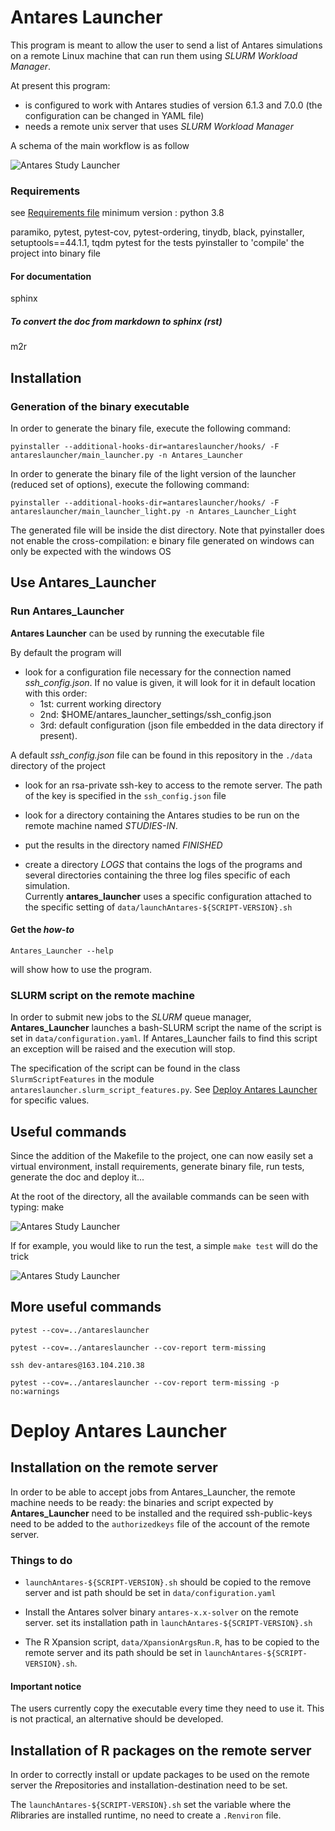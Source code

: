 # Antares Launcher

This program is meant to allow the user to send a list of Antares simulations
on a remote Linux machine that can run them using *SLURM Workload Manager*.

At present this program:

- is configured to work with Antares studies of version 6.1.3 and 7.0.0 (the configuration can be changed in YAML file)
- needs a remote unix server that uses *SLURM Workload Manager*

A schema of the main workflow is as follow

![Antares Study Launcher](./doc/source/schema/antares_flow_chart_AS-FINAL-withbranch-wait.png)

### Requirements
see [Requirements file](./requirements.txt)
minimum version : python 3.8

paramiko, pytest, pytest-cov, pytest-ordering, tinydb, black, pyinstaller, setuptools==44.1.1, tqdm
pytest for the tests
pyinstaller to 'compile' the project into binary file

#### For documentation
sphinx

##### To convert the doc from markdown to sphinx (rst)
m2r

## Installation

### Generation of the binary executable
In order to generate the binary file, execute the following command:

```
pyinstaller --additional-hooks-dir=antareslauncher/hooks/ -F antareslauncher/main_launcher.py -n Antares_Launcher
```

In order to generate the binary file of the light version of the launcher (reduced set of options), execute the following command:

```
pyinstaller --additional-hooks-dir=antareslauncher/hooks/ -F antareslauncher/main_launcher_light.py -n Antares_Launcher_Light
```

The generated file will be inside the dist directory. Note that pyinstaller does not enable the cross-compilation: e binary file generated on windows can only be expected with the windows OS

## Use Antares_Launcher

### Run Antares_Launcher
**Antares Launcher** can be used by running the executable file

By default the program will

- look for a configuration file necessary for the connection
named *ssh_config.json*.
If no value is given, it will look for it in default location with this order:
  - 1st: current working directory
  - 2nd: $HOME/antares_launcher_settings/ssh_config.json
  - 3rd: default configuration (json file embedded in the data directory if present).

A default *ssh_config.json* file can be found in this
repository in the `./data` directory of the project


- look for an rsa-private ssh-key to access to the remote server.
The path of the key is specified in the `ssh_config.json` file

- look for a directory containing
the Antares studies to be run on the remote machine
named *STUDIES-IN*.

- put the results in the directory named
*FINISHED*

- create a directory *LOGS* that contains the logs of the programs
and several directories containing the three log files specific of each simulation.  
Currently **antares_launcher** uses a specific configuration attached to the specific setting of
`data/launchAntares-${SCRIPT-VERSION}.sh`

#### Get the *how-to*
```
Antares_Launcher --help
```
will show how to use the program.

### SLURM script on the remote machine

In order to submit new jobs to the *SLURM* queue manager,
**Antares_Launcher** launches a bash-SLURM script the name of the script is set in `data/configuration.yaml`.
If Antares_Launcher fails to find this script
an exception will be raised and the execution will stop.
 
The specification of the script can be found in the class
`SlurmScriptFeatures` in the module `antareslauncher.slurm_script_features.py`.
See [Deploy Antares Launcher](#deploy-antares-launcher) for specific values.

## Useful commands
Since the addition of the Makefile to the project, one can now easily set a virtual environment, install requirements,
generate binary file, run tests, generate the doc and deploy it...

At the root of the directory, all the available commands can be seen with typing: make

![Antares Study Launcher](./doc/source/schema/make_example.png)

If for example, you would like to run the test, a simple ``make test`` will do the trick

![Antares Study Launcher](./doc/source/schema/make_test_example.png)

## More useful commands
`pytest --cov=../antareslauncher`

`pytest --cov=../antareslauncher --cov-report term-missing`

`ssh dev-antares@163.104.210.38`

`pytest --cov=../antareslauncher --cov-report term-missing -p no:warnings`

# Deploy Antares Launcher
## Installation on the remote server
In order to be able to accept jobs from Antares_Launcher, the remote machine needs to be ready:
the binaries and script expected by **Antares_Launcher** need to be installed and
the required ssh-public-keys need to be added to the `authorizedkeys` file
of the account of the remote server.

### Things to do

- `launchAntares-${SCRIPT-VERSION}.sh` should be copied to the remove server
and ist path should be set in `data/configuration.yaml` 

- Install the Antares solver binary `antares-x.x-solver` on the remote server. 
set its installation path in `launchAntares-${SCRIPT-VERSION}.sh`

- The R Xpansion script, `data/XpansionArgsRun.R`,
has to be copied to the remote server and
 its path should be set in `launchAntares-${SCRIPT-VERSION}.sh`.
 
#### Important notice
The users currently copy the executable every time they need to use it.
This is not practical, an alternative should be developed. 

## Installation of R packages on the remote server
In order to correctly install or update packages to be used on the remote server 
the *R*repositories and installation-destination need to be set.

The `launchAntares-${SCRIPT-VERSION}.sh` set the variable where the *R*libraries are installed runtime,
 no need to create a `.Renviron` file.
